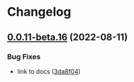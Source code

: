 # Changelog

## [0.0.11-beta.16](https://github.com/figus-cli/figus/compare/v0.0.10-beta.16...v0.0.11-beta.16) (2022-08-11)


### Bug Fixes

* link to docs ([3da8f04](https://github.com/figus-cli/figus/commit/3da8f0494605780e426d3a3055878213bd9ffdc6))
